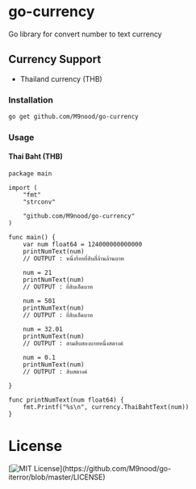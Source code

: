 # go-currency
Go library for convert number to text currency

## Currency Support
 - Thailand currency (THB)

### Installation
```bash
go get github.com/M9nood/go-currency
```

### Usage
#### Thai Baht (THB)

```golang
package main

import (
	"fmt"
	"strconv"

	"github.com/M9nood/go-currency"
)

func main() {
    var num float64 = 124000000000000
    printNumText(num)
    // OUTPUT : หนึ่งร้อยยี่สิบสี่ล้านล้านบาท

    num = 21
    printNumText(num)
    // OUTPUT : ยี่สิบเอ็ดบาท

    num = 501
    printNumText(num)
    // OUTPUT : ยี่สิบเอ็ดบาท

    num = 32.01
    printNumText(num)
    // OUTPUT : สามสิบสองบาทหนึ่งสตางค์

    num = 0.1
    printNumText(num)
    // OUTPUT : สิบสตางค์

}

func printNumText(num float64) {
	fmt.Printf("%s\n", currency.ThaiBahtText(num))
}

```


# License
[![MIT License](https://img.shields.io/apm/l/atomic-design-ui.svg?)](https://github.com/M9nood/go-iterror/blob/master/LICENSE)
